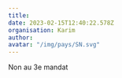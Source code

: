 ```yaml
---
title: 
date: 2023-02-15T12:40:22.578Z
organisation: Karim
author: 
avatar: "/img/pays/SN.svg"
---
```


Non au 3e mandat 
